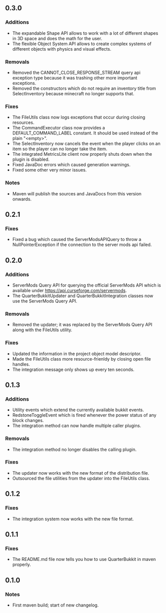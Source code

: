 0.3.0
-----

### Additions
* The expandable Shape API allows to work with a lot of different shapes in 3D space and does the math for the user.
* The flexible Object System API allows to create complex systems of different objects with physics and visual effects.

### Removals
* Removed the CANNOT_CLOSE_RESPONSE_STREAM query api exception type because it was trashing other more important exceptions.
* Removed the constructors which do not require an inventory title from SelectInventory because minecraft no longer supports that.

### Fixes
* The FileUtils class now logs exceptions that occur during closing resources.
* The CommandExecutor class now provides a DEFAULT_COMMAND_LABEL constant. It should be used instead of the plain "\<empty\>".
* The SelectInventory now cancels the event when the player clicks on an item so the player can no longer take the item.
* The integrated MetricsLite client now properly shuts down when the plugin is disabled.
* Fixed JavaDoc errors which caused generation warnings.
* Fixed some other very minor issues.

### Notes
* Maven will publish the sources and JavaDocs from this version onwards.

0.2.1
-----

### Fixes
* Fixed a bug which caused the ServerModsAPIQuery to throw a NullPointerException if the connection to the server mods api failed.

0.2.0
-----

### Additions
* ServerMods Query API for querying the official ServerMods API which is available under https://api.curseforge.com/servermods.
* The QuarterBukkitUpdater and QuarterBukkitIntegration classes now use the ServerMods Query API.

### Removals
* Removed the updater; it was replaced by the ServerMods Query API along with the FileUtils utility.

### Fixes
* Updated the information in the project object model descriptor.
* Made the FileUtils class more resource-frienldy by closing open file handles.
* The integration message only shows up every ten seconds.

0.1.3
-----

### Additions
* Utility events which extend the currently available bukkit events.
* RedstoneToggleEvent which is fired whenever the power status of any block changes.
* The integration method can now handle multiple caller plugins.

### Removals
* The integration method no longer disables the calling plugin.

### Fixes
* The updater now works with the new format of the distribution file.
* Outsourced the file utilities from the updater into the FileUtils class.

0.1.2
-----

### Fixes
* The integration system now works with the new file format.

0.1.1
-----

### Fixes
* The README.md file now tells you how to use QuarterBukkit in maven properly.

0.1.0
-----

### Notes
* First maven build; start of new changelog.
